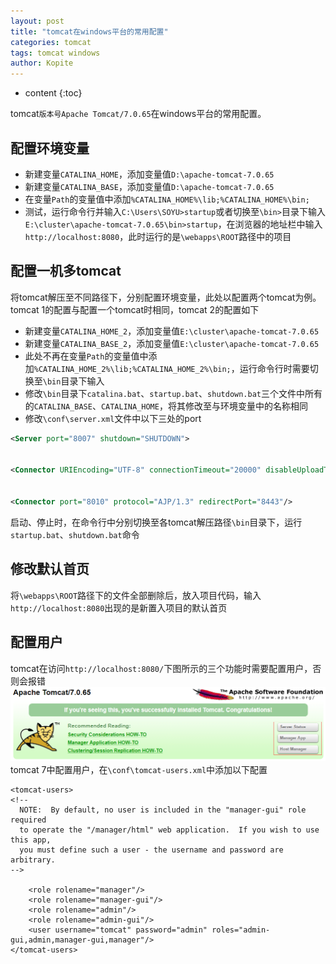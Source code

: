 ```yaml
---
layout: post
title: "tomcat在windows平台的常用配置"
categories: tomcat
tags: tomcat windows
author: Kopite
---
```


* content
{:toc}


tomcat`版本号Apache Tomcat/7.0.65`在windows平台的常用配置。



## 配置环境变量

* 新建变量`CATALINA_HOME`，添加变量值`D:\apache-tomcat-7.0.65`
* 新建变量`CATALINA_BASE`，添加变量值`D:\apache-tomcat-7.0.65`
* 在变量`Path`的变量值中添加`%CATALINA_HOME%\lib;%CATALINA_HOME%\bin;`
* 测试，运行命令行并输入`C:\Users\SOYU>startup`或者切换至`\bin>`目录下输入`E:\cluster\apache-tomcat-7.0.65\bin>startup`，在浏览器的地址栏中输入`http://localhost:8080`，此时运行的是`\webapps\ROOT`路径中的项目

## 配置一机多tomcat

将tomcat解压至不同路径下，分别配置环境变量，此处以配置两个tomcat为例。tomcat 1的配置与配置一个tomcat时相同，tomcat 2的配置如下
* 新建变量`CATALINA_HOME_2`，添加变量值`E:\cluster\apache-tomcat-7.0.65`
* 新建变量`CATALINA_BASE_2`，添加变量值`E:\cluster\apache-tomcat-7.0.65`
* 此处不再在变量`Path`的变量值中添加`%CATALINA_HOME_2%\lib;%CATALINA_HOME_2%\bin;`，运行命令行时需要切换至`\bin`目录下输入
* 修改`\bin`目录下`catalina.bat`、`startup.bat`、`shutdown.bat`三个文件中所有的`CATALINA_BASE`、`CATALINA_HOME`，将其修改至与环境变量中的名称相同
* 修改`\conf\server.xml`文件中以下三处的port

```xml
<Server port="8007" shutdown="SHUTDOWN">


<Connector URIEncoding="UTF-8" connectionTimeout="20000" disableUploadTimeout="true" port="8082" protocol="HTTP/1.1" redirectPort="8443"/>


<Connector port="8010" protocol="AJP/1.3" redirectPort="8443"/>
```

启动、停止时，在命令行中分别切换至各tomcat解压路径`\bin`目录下，运行`startup.bat`、`shutdown.bat`命令

## 修改默认首页

将`\webapps\ROOT`路径下的文件全部删除后，放入项目代码，输入`http://localhost:8080`出现的是新置入项目的默认首页

## 配置用户

tomcat在访问`http://localhost:8080/`下图所示的三个功能时需要配置用户，否则会报错
![](/image/2017/2017-05-11-tomcat-windows-configure-1.png)
tomcat 7中配置用户，在`\conf\tomcat-users.xml`中添加以下配置

```
<tomcat-users>
<!--
  NOTE:  By default, no user is included in the "manager-gui" role required
  to operate the "/manager/html" web application.  If you wish to use this app,
  you must define such a user - the username and password are arbitrary.
-->

	<role rolename="manager"/>  
	<role rolename="manager-gui"/>  
	<role rolename="admin"/>  
	<role rolename="admin-gui"/> 
    <user username="tomcat" password="admin" roles="admin-gui,admin,manager-gui,manager"/>
</tomcat-users>
```